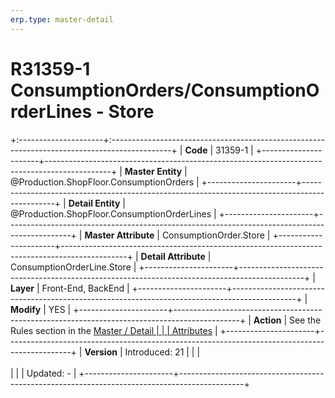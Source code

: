 ```yaml
---
erp.type: master-detail
---
```


# R31359-1 ConsumptionOrders/ConsumptionOrderLines - Store
+:---------------------+:---------------------------------------------------------------------------------------------+
| **Code**             | 31359-1                                                                                      |
+----------------------+----------------------------------------------------------------------------------------------+
| **Master Entity**    | @Production.ShopFloor.ConsumptionOrders                                                      |
+----------------------+----------------------------------------------------------------------------------------------+
| **Detail Entity**    | @Production.ShopFloor.ConsumptionOrderLines                                                  |
+----------------------+----------------------------------------------------------------------------------------------+
| **Master Attribute** | ConsumptionOrder.Store                                                                       |
+----------------------+----------------------------------------------------------------------------------------------+
| **Detail Attribute** | ConsumptionOrderLine.Store                                                                   |
+----------------------+----------------------------------------------------------------------------------------------+
| **Layer**            | Front-End, BackEnd                                                                           |
+----------------------+----------------------------------------------------------------------------------------------+
| **Modify**           | YES                                                                                          |
+----------------------+----------------------------------------------------------------------------------------------+
| **Action**           | See the Rules section in the [Master / Detail                                                |
|                      | Attributes](xref:master-detail)                                                              |
+----------------------+----------------------------------------------------------------------------------------------+
| **Version**          | Introduced: 21                                                                               |
|                      | <br/><br/>                                                                                   |
|                      | Updated: -                                                                                   |
+----------------------+----------------------------------------------------------------------------------------------+
